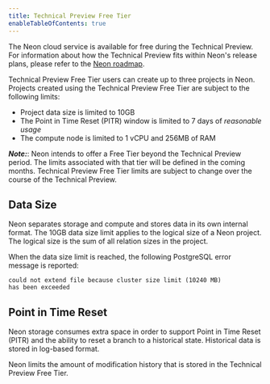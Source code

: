 ```yaml
---
title: Technical Preview Free Tier
enableTableOfContents: true
---
```


The Neon cloud service is available for free during the Technical Preview. For information about how the Technical Preview fits within Neon's release plans, please refer to the [Neon roadmap](/docs/reference/roadmap).

Technical Preview Free Tier users can create up to three projects in Neon. Projects created using the Technical Preview Free Tier are subject to the following limits:

- Project data size is limited to 10GB
- The Point in Time Reset (PITR) window is limited to 7 days of _reasonable usage_
- The compute node is limited to 1 vCPU and 256MB of RAM

**_Note:_**: Neon intends to offer a Free Tier beyond the Technical Preview period. The limits associated with that tier will be defined in the coming months. Technical Preview Free Tier limits are subject to change over the course of the Technical Preview.

## Data Size

Neon separates storage and compute and stores data in its own internal format.
The 10GB data size limit applies to the logical size of a Neon project. The logical size is the sum of all relation sizes in the project.

<!--
For users familiar with PostgreSQL, the logical size is roughly equal to:

```sql
SELECT pg_size_pretty(sum(pg_database_size(datname)))
FROM pg_database;
```

To check the logical size of your Neon project, run the following query:

```sql
SELECT pg_size_pretty(neon.pg_cluster_size());
```
-->

When the data size limit is reached, the following PostgreSQL error message is reported:

```text
could not extend file because cluster size limit (10240 MB)
has been exceeded
```

<a id="#point-in-time-reset/"></a>

## Point in Time Reset

Neon storage consumes extra space in order to support Point in Time Reset (PITR) and the ability to reset a branch to a historical state. Historical data is stored in log-based format.

Neon limits the amount of modification history that is stored in the Technical Preview Free Tier.
